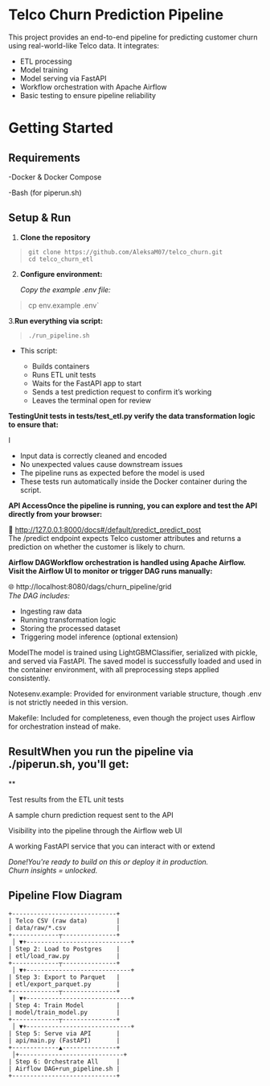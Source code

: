 
# Telco Churn Prediction Pipeline  
  
This project provides an end-to-end pipeline for predicting customer churn using real-world-like Telco data. It integrates:  
  

 - ETL processing     
 - Model training    
 - Model serving via FastAPI  
 - Workflow orchestration with Apache Airflow  
 - Basic testing to ensure pipeline reliability

  
# Getting Started  
## Requirements  
-Docker & Docker Compose  
  
-Bash (for piperun.sh)  
## Setup & Run  
1. **Clone the repository**  

>     git clone https://github.com/AleksaM07/telco_churn.git  
>     cd telco_churn_etl

  

2. **Configure environment:**

  

    *Copy the example .env file:*    
> cp env.example .env`

  
3.**Run everything via script:**  
  

> `./run_pipeline.sh`

  

 - This script:

  

     - Builds containers
     - Runs ETL unit tests
     - Waits for the FastAPI app to start
     - Sends a test prediction request to confirm it’s working
     - Leaves the terminal open for review

  
**TestingUnit tests in tests/test_etl.py verify the data transformation logic to ensure that:**  
  
I

 - Input data is correctly cleaned and encoded
 - No unexpected values cause downstream issues
 - The pipeline runs as expected before the model is used
 - These tests run automatically inside the Docker container during the
   script.

  
**API AccessOnce the pipeline is running, you can explore and test the API directly from your browser:**  
  
📍 http://127.0.0.1:8000/docs#/default/predict_predict_post  
The /predict endpoint expects Telco customer attributes and returns a prediction on whether the customer is likely to churn.  
  
**Airflow DAGWorkflow orchestration is handled using Apache Airflow. Visit the Airflow UI to monitor or trigger DAG runs manually:**  
  
🌐 http://localhost:8080/dags/churn_pipeline/grid  
*The DAG includes:*  
  

 - Ingesting raw data
 - Running transformation logic
 - Storing the processed dataset
 - Triggering model inference (optional extension)

  
ModelThe model is trained using LightGBMClassifier, serialized with pickle, and served via FastAPI. The saved model is successfully loaded and used in the container environment, with all preprocessing steps applied consistently.  
  
Notesenv.example: Provided for environment variable structure, though .env is not strictly needed in this version.  
  
Makefile: Included for completeness, even though the project uses Airflow for orchestration instead of make.  
 

## ResultWhen you run the pipeline via ./piperun.sh, you'll get:

**  
  
Test results from the ETL unit tests  
  
A sample churn prediction request sent to the API  
  
Visibility into the pipeline through the Airflow web UI  
  
A working FastAPI service that you can interact with or extend  
  
*Done!You're ready to build on this or deploy it in production.  
Churn insights = unlocked.* 
  
  
  
  
## Pipeline Flow Diagram  
  
```text  
+-----------------------------+  
| Telco CSV (raw data)        |  
| data/raw/*.csv              |  
+-------------┬---------------+  
 │ ▼+-----------------------------+  
| Step 2: Load to Postgres    |  
| etl/load_raw.py             |  
+-------------┬---------------+  
 │ ▼+-----------------------------+  
| Step 3: Export to Parquet   |  
| etl/export_parquet.py       |  
+-------------┬---------------+  
 │ ▼+-----------------------------+  
| Step 4: Train Model         |  
| model/train_model.py        |  
+-------------┬---------------+  
 │ ▼+-----------------------------+  
| Step 5: Serve via API       |  
| api/main.py (FastAPI)       |  
+-------------▲---------------+  
 │+-----------------------------+  
| Step 6: Orchestrate All     |  
| Airflow DAG+run_pipeline.sh |  
+-----------------------------+
